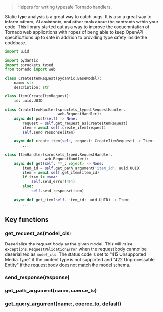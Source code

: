 > Helpers for writing typesafe Tornado handlers.

Static type analysis is a great way to catch bugs. It is also a great way to inform editors, AI assistants, and other
tools about the contracts within your code. This library started out as a way to improve the docuemntation of Tornado
web applications with hopes of being able to keep OpenAPI specifications up to date in addition to providing type
safety inside the codebase.

```python
import uuid

import pydantic
import sprockets_typed
from tornado import web

class CreateItemRequest(pydantic.BaseModel):
    name: str
    description: str

class Item(CreateItemRequest):
    id: uuid.UUID

class CreateItemHandler(sprockets_typed.RequestHandler,
                        web.RequestHandler):
    async def post(self) -> None:
        request = self.get_request_as(CreateItemRequest)
        item = await self.create_item(request)
        self.send_response(item)

    async def create_item(self, request: CreateItemRequest) -> Item:
        ...

class ItemHandler(sprockets_typed.RequestHandler,
                  web.RequestHandler):
    async def get(self, **_: object) -> None:
        item_id = self.get_path_argument('item_id', uuid.UUID)
        item = await self.get_item(item_id)
        if item is None:
            self.send_error(404)
        else:
            self.send_response(item)

    async def get_item(self, item_id: uuid.UUID) -> Item:
        ...
```

## Key functions

### get_request_as(model_cls)
Deserialize the request body as the given model. This will raise `exceptions.RequestValidationError` when the request
body cannot be deserialized as `model_cls`. The status code is set to "415 Unsupported Media Type" if the content type
is not supported and "422 Unprocessable Entity" if the request body does not match the model schema.

### send_response(response)
### get_path_argument(name, coerce_to)
### get_query_argument(name:, coerce_to, default)

